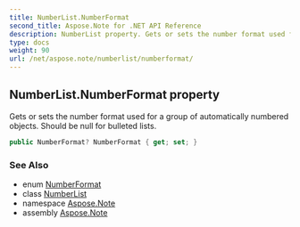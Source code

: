 ```yaml
---
title: NumberList.NumberFormat
second_title: Aspose.Note for .NET API Reference
description: NumberList property. Gets or sets the number format used for a group of automatically numbered objects. Should be null for bulleted lists
type: docs
weight: 90
url: /net/aspose.note/numberlist/numberformat/
---
```

## NumberList.NumberFormat property

Gets or sets the number format used for a group of automatically numbered objects. Should be null for bulleted lists.

```csharp
public NumberFormat? NumberFormat { get; set; }
```

### See Also

* enum [NumberFormat](../../numberformat/)
* class [NumberList](../)
* namespace [Aspose.Note](../../numberlist/)
* assembly [Aspose.Note](../../../)


